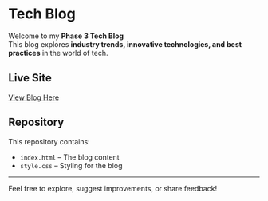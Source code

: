 # Tech Blog

Welcome to my **Phase 3 Tech Blog**   
This blog explores **industry trends, innovative technologies, and best practices** in the world of tech.  

##  Live Site
 [View Blog Here](https://chiznox6.github.io/tech-blog/)

##  Repository
This repository contains:
- `index.html` – The blog content  
- `style.css` – Styling for the blog  

---

Feel free to explore, suggest improvements, or share feedback!
